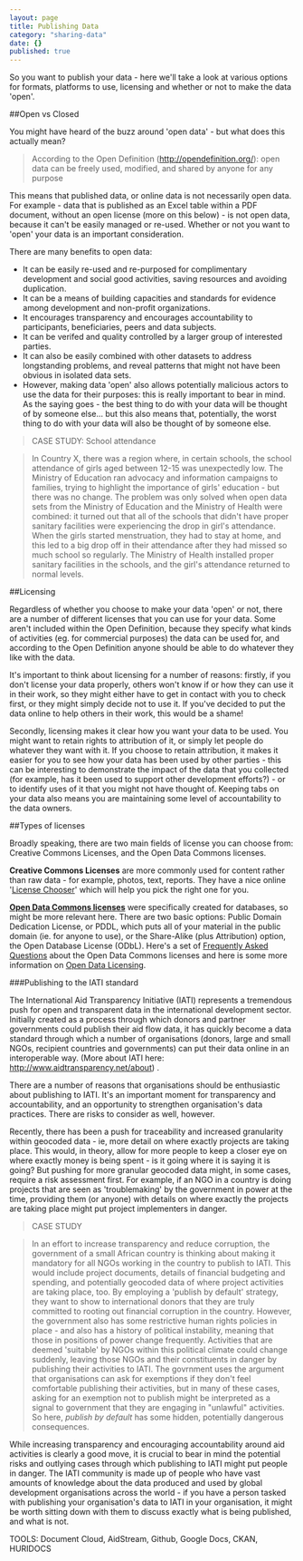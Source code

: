 ```yaml
---
layout: page
title: Publishing Data
category: "sharing-data"
date: {}
published: true
---
```


So you want to publish your data - here we'll take a look at various options for formats, platforms to use, licensing and whether or not to make the data 'open'. 

##Open vs Closed 

You might have heard of the buzz around 'open data' - but what does this actually mean?

>According to the Open Definition (http://opendefinition.org/): open data can be freely used, modified, and shared by anyone for any purpose

This means that published data, or online data is not necessarily open data. For example - data that is published as an Excel table within a PDF document, without an open license (more on this below) - is not open data, because it can't be easily managed or re-used. Whether or not you want to 'open' your data is an important consideration. 

There are many benefits to open data: 

- It can be easily re-used and re-purposed for complimentary development and social good activities, saving resources and avoiding duplication.
- It can be a means of building capacities and standards for evidence among development and non-profit organizations.
- It encourages transparency and encourages accountability to participants, beneficiaries, peers and data subjects.
- It can be verifed and quality controlled by a larger group of interested parties. 
- It can also be easily combined with other datasets to address longstanding problems, and reveal patterns that might not have been obvious in isolated data sets. 
- However, making data 'open' also allows potentially malicious actors to use the data for their purposes: this is really important to bear in mind. As the saying goes - the best thing to do with your data will be thought of by someone else... but this also means that, potentially, the worst thing to do with your data will also be thought of by someone else. 

>CASE STUDY: School attendance

>In Country X, there was a region where, in certain schools, the school attendance of girls aged between 12-15 was unexpectedly low. The Ministry of Education ran advocacy and information campaigns to families, trying to highlight the importance of girls' education - but there was no change. The problem was only solved when open data sets from the Ministry of Education and the Ministry of Health were combined: it turned out that all of the schools that didn't have proper sanitary facilities were experiencing the drop in girl's attendance. When the girls started menstruation, they had to stay at home, and this led to a big drop off in their attendance after they had missed so much school so regularly. The Ministry of Health installed proper sanitary facilities in the schools, and the girl's attendance returned to normal levels. 

##Licensing

Regardless of whether you choose to make your data 'open' or not, there are a number of different licenses that you can use for your data. Some aren't included within the Open Definition, because they specify what kinds of activities (eg. for commercial purposes) the data can be used for, and according to the Open Definition anyone should be able to do whatever they like with the data. 

It's important to think about licensing for a number of reasons: firstly, if you don't license your data properly, others won't know if or how they can use it in their work, so they might either have to get in contact with you to check first, or they might simply decide not to use it. If you've decided to put the data online to help others in their work, this would be a shame! 

Secondly, licensing makes it clear how you want your data to be used. You might want to retain rights to attribution of it, or simply let people do whatever they want with it. If you choose to retain attribution, it makes it easier for you to see how your data has been used by other parties - this can be interesting to demonstrate the impact of the data that you collected (for example, has it been used to support other development efforts?) - or to identify uses of it that you might not have thought of. Keeping tabs on your data also means you are maintaining some level of accountability to the data owners. 

##Types of licenses

Broadly speaking, there are two main fields of license you can choose from: Creative Commons Licenses, and the Open Data Commons licenses.

**Creative Commons Licenses** are more commonly used for content rather than raw data - for example, photos, text, reports. They have a nice online '[License Chooser](https://creativecommons.org/choose/)' which will help you pick the right one for you.

**[Open Data Commons licenses](http://opendatacommons.org/licenses/odbl/)** were specifically created for databases, so might be more relevant here. There are two basic options: Public Domain Dedication License, or PDDL, which puts all of your material in the public domain (ie. for anyone to use), or the Share-Alike (plus Attribution) option, the Open Database License (ODbL). Here's a set of [Frequently Asked Questions](http://opendatacommons.org/faq/licenses/#General) about the Open Data Commons licenses and here is some more information on [Open Data Licensing](http://opendefinition.org/guide/data/). 

###Publishing to the IATI standard 

The International Aid Transparency Initiative (IATI) represents a tremendous push for open and transparent data in the international development sector. Initially created as a process through which donors and partner governments could publish their aid flow data, it has quickly become a data standard through which a number of organisations (donors, large and small NGOs, recipient countries and governments) can put their data online in an interoperable way. (More about IATI here: http://www.aidtransparency.net/about) .

There are a number of reasons that organisations should be enthusiastic about publishing to IATI. It's an important moment for transparency and accountability, and an opportunity to strengthen organisation's data practices. There are risks to consider as well, however. 

Recently, there has been a push for traceability and increased granularity within geocoded data - ie, more detail on where exactly projects are taking place. This would, in theory, allow for more people to keep a closer eye on where exactly money is being spent - is it going where it is saying it is going? But pushing for more granular geocoded data might, in some cases, require a risk assessment first. For example, if an NGO in a country is doing projects that are seen as 'troublemaking' by the government in power at the time, providing them (or anyone) with details on where exactly the projects are taking place might put project implementers in danger. 

>CASE STUDY 

>In an effort to increase transparency and reduce corruption, the government of a small African country is thinking about making it mandatory for all NGOs working in the country to publish to IATI. This would include project documents, details of financial budgeting and spending, and potentially geocoded data of where project activities are taking place, too. By employing a 'publish by default' strategy, they want to show to international donors that they are truly committed to rooting out financial corruption in the country. However, the government also has some restrictive human rights policies in place - and also has a history of political instability, meaning that those in positions of power change frequently. Activities that are deemed 'suitable' by NGOs within this political climate could change suddenly, leaving those NGOs and their constituents in danger by publishing their activities to IATI. The govrnment uses the argument that organisations can ask for exemptions if they don't feel comfortable publishing their activities, but in many of these cases, asking for an exemption not to publish might be interpreted as a signal to government that they are engaging in "unlawful" activities. So here, _publish by default_ has some hidden, potentially dangerous consequences. 

While increasing transparency and encouraging accountability around aid activities is clearly a good move, it is crucial to bear in mind the potential risks and outlying cases through which publishing to IATI might put people in danger. The IATI community is made up of people who have vast amounts of knowledge about the data produced and used by global development organisations across the world - if you have a person tasked with publishing your organisation's data to IATI in your organisation, it might be worth sitting down with them to discuss exactly what is being published, and what is not. 

 TOOLS: Document Cloud, AidStream, Github, Google Docs, CKAN, HURIDOCS  